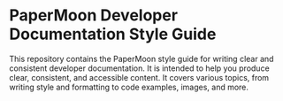 # PaperMoon Developer Documentation Style Guide

This repository contains the PaperMoon style guide for writing clear and consistent developer documentation. It is intended to help you produce clear, consistent, and accessible content. It covers various topics, from writing style and formatting to code examples, images, and more.
